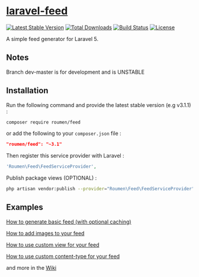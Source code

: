 # [laravel-feed](https://roumen.it/projects/laravel-feed)

[![Latest Stable Version](https://poser.pugx.org/roumen/feed/version.png)](https://packagist.org/packages/roumen/feed) [![Total Downloads](https://poser.pugx.org/roumen/feed/d/total.png)](https://packagist.org/packages/roumen/feed) [![Build Status](https://travis-ci.org/RoumenDamianoff/laravel-feed.png?branch=master)](https://travis-ci.org/RoumenDamianoff/laravel-feed) [![License](https://poser.pugx.org/roumen/feed/license.png)](https://packagist.org/packages/roumen/feed)

A simple feed generator for Laravel 5.

## Notes

Branch dev-master is for development and is UNSTABLE

## Installation

Run the following command and provide the latest stable version (e.g v3.1.1) :

```bash
composer require roumen/feed
```

or add the following to your `composer.json` file :

```json
"roumen/feed": "~3.1"
```

Then register this service provider with Laravel :

```php
'Roumen\Feed\FeedServiceProvider',
```

Publish package views (OPTIONAL) :

```bash
php artisan vendor:publish --provider="Roumen\Feed\FeedServiceProvider"
```

## Examples

[How to generate basic feed (with optional caching)](https://github.com/RoumenDamianoff/laravel-feed/wiki/basic-feed)

[How to add images to your feed](https://github.com/RoumenDamianoff/laravel-feed/wiki/How-to-add-images-to-your-feed)

[How to use custom view for your feed](https://github.com/RoumenDamianoff/laravel-feed/wiki/How-to-use-custom-view)

[How to use custom content-type for your feed](https://github.com/RoumenDamianoff/laravel-feed/wiki/How-to-use-custom-content-type)

and more in the [Wiki](https://github.com/RoumenDamianoff/laravel-feed/wiki)
